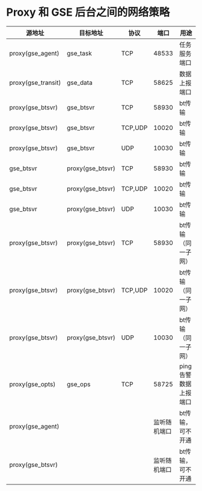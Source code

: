 # Proxy 和 GSE 后台之间的网络策略

源地址|目标地址|协议|端口|用途
--|--|--|--|--
proxy(gse_agent)|gse_task|TCP|48533|任务服务端口
proxy(gse_transit)|gse_data|TCP|58625|数据上报端口
proxy(gse_btsvr)|gse_btsvr|TCP|58930|bt传输
proxy(gse_btsvr)|gse_btsvr|TCP,UDP|10020|bt传输
proxy(gse_btsvr)|gse_btsvr|UDP|10030|bt传输
gse_btsvr|proxy(gse_btsvr)|TCP|58930|bt传输
gse_btsvr|proxy(gse_btsvr)|TCP,UDP|10020|bt传输
gse_btsvr|proxy(gse_btsvr)|UDP|10030|bt传输
proxy(gse_btsvr)|proxy(gse_btsvr)|TCP|58930|bt传输（同一子网）
proxy(gse_btsvr)|proxy(gse_btsvr)|TCP,UDP|10020|bt传输（同一子网）
proxy(gse_btsvr)|proxy(gse_btsvr)|UDP|10030|bt传输（同一子网）
proxy(gse_opts)|gse_ops|TCP|58725|ping告警数据上报端口
proxy(gse_agent)|||监听随机端口|bt传输，可不开通
proxy(gse_btsvr)|||监听随机端口|bt传输，可不开通
